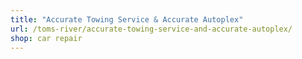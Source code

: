 ```yaml
---
title: "Accurate Towing Service & Accurate Autoplex"
url: /toms-river/accurate-towing-service-and-accurate-autoplex/
shop: car repair
---
```

